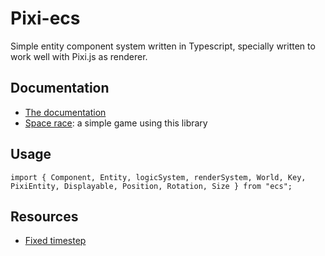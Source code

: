 # Pixi-ecs

Simple entity component system written in Typescript, specially written to work well with Pixi.js as renderer.

## Documentation

- [The documentation](https://bendiksolheim.github.io/ecs)
- [Space race](https://github.com/bendiksolheim/space-race): a simple game using this library

## Usage

```
import { Component, Entity, logicSystem, renderSystem, World, Key, PixiEntity, Displayable, Position, Rotation, Size } from "ecs";
```

## Resources

- [Fixed timestep](https://jsbin.com/rojitufojo/1/edit?html,js,output)
